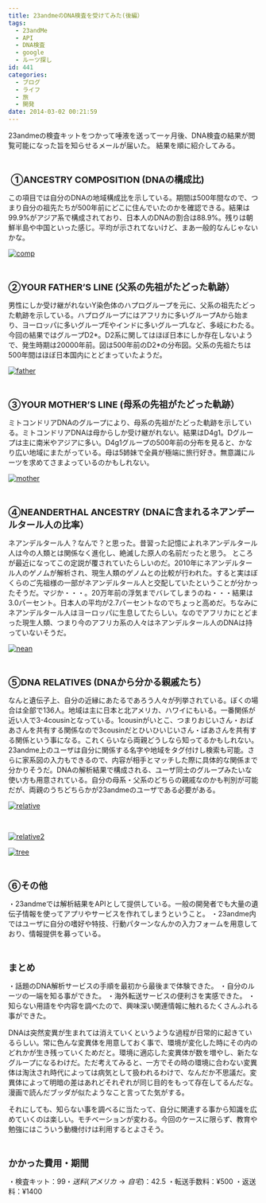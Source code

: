 ```yaml
---
title: 23andmeのDNA検査を受けてみた(後編）
tags:
  - 23andMe
  - API
  - DNA検査
  - google
  - ルーツ探し
id: 441
categories:
  - ブログ
  - ライフ
  - 旅
  - 開発
date: 2014-03-02 00:21:59
---
```


23andmeの検査キットをつかって唾液を送って一ヶ月後、DNA検査の結果が閲覧可能になった旨を知らせるメールが届いた。 結果を順に紹介してみる。

&nbsp;

<span style="font-size: large;"> **①ANCESTRY COMPOSITION (DNAの構成比)**</span>

この項目では自分のDNAの地域構成比を示している。期間は500年間なので、つまり自分の祖先たちが500年前にどこに住んでいたのかを確認できる。結果は99.9%がアジア系で構成されており、日本人のDNAの割合は88.9%。残りは朝鮮半島や中国といった感じ。平均が示されてないけど、まあ一般的なんじゃないかな。

[![comp](http://mountainboy.boo.jp/wordpress/wp-content/uploads/2014/03/comp-1024x530.png)](http://mountainboy.boo.jp/wordpress/wp-content/uploads/2014/03/comp.png)

&nbsp;

<span style="font-size: large;">**②YOUR FATHER’S LINE (父系の先祖がたどった軌跡）**</span>

男性にしか受け継がれないY染色体のハプログループを元に、父系の祖先たどった軌跡を示している。ハプログループにはアフリカに多いグループAから始まり、ヨーロッパに多いグループEやインドに多いグループLなど、多岐にわたる。今回の結果ではグループD2*。D2系に関してはほぼ日本にしか存在しないようで、発生時期は20000年前。図は500年前のD2*の分布図。父系の先祖たちは500年間はほぼ日本国内にとどまっていたようだ。

[![father](http://mountainboy.boo.jp/wordpress/wp-content/uploads/2014/03/father.png)](http://mountainboy.boo.jp/wordpress/wp-content/uploads/2014/03/father.png)

&nbsp;

<span style="font-size: large;">**③YOUR MOTHER’S LINE (母系の先祖がたどった軌跡）**</span>

ミトコンドリアDNAのグループにより、母系の先祖がたどった軌跡を示している。ミトコンドリアDNAは母からしか受け継がれない。結果はD4g1。Dグループは主に南米やアジアに多い。D4g1グループの500年前の分布を見ると、かなり広い地域にまたがっている。母は5姉妹で全員が極端に旅行好き。無意識にルーツを求めてさまよっているのかもしれない。

[![mother](http://mountainboy.boo.jp/wordpress/wp-content/uploads/2014/03/mother.png)](http://mountainboy.boo.jp/wordpress/wp-content/uploads/2014/03/mother.png)

&nbsp;

<span style="font-size: large;">**④NEANDERTHAL ANCESTRY (DNAに含まれるネアンデールタール人の比率）**</span>

ネアンデルタール人？なんで？と思った。昔習った記憶によれネアンデルタール人は今の人類とは関係なく進化し、絶滅した原人の名前だったと思う。
ところが最近になってこの定説が覆されていたらしいのだ。2010年にネアンデルタール人のゲノムが解析され、現生人類のゲノムとの比較が行われた。すると実はぼくらのご先祖様の一部がネアンデルタール人と交配していたということが分かったそうだ。マジか・・・。20万年前の浮気までバレてしまうのね・・・結果は3.0パーセント。日本人の平均が2.7パーセントなのでちょっと高めだ。ちなみにネアンデルタール人はヨーロッパに生息してたらしい。なのでアフリカにとどまった現生人類、つまり今のアフリカ系の人々はネアンデルタール人のDNAは持っていないそうだ。

[![nean](http://mountainboy.boo.jp/wordpress/wp-content/uploads/2014/03/nean.png)](http://mountainboy.boo.jp/wordpress/wp-content/uploads/2014/03/nean.png)

&nbsp;

<span style="font-size: large;">**⑤DNA RELATIVES (DNAから分かる親戚たち）**</span>

なんと遺伝子上、自分の近縁にあたるであろう人々が列挙されている。ぼくの場合は全部で136人。地域は主に日本と北アメリカ、ハワイにもいる。一番関係が近い人で3-4cousinとなっている。1cousinがいとこ、つまりおじいさん・おばあさんを共有する関係なので3cousinだとひいひいじいさん・ばあさんを共有する関係という事になる。これくらいなら両親どうしなら知ってるかもしれない。23andme上のユーザは自分に関係する名字や地域をタグ付けし検索も可能。さらに家系図の入力もできるので、内容が相手とマッチした際に具体的な関係まで分かりそうだ。DNAの解析結果で構成される、ユーザ同士のグループみたいな使い方も用意されている。自分の母系・父系のどちらの親戚なのかも判別が可能だが、両親のうちどちらかが23andmeのユーザである必要がある。

[![relative](http://mountainboy.boo.jp/wordpress/wp-content/uploads/2014/03/relative.png)](http://mountainboy.boo.jp/wordpress/wp-content/uploads/2014/03/relative.png)

&nbsp;

[![relative2](http://mountainboy.boo.jp/wordpress/wp-content/uploads/2014/03/relative2.png)](http://mountainboy.boo.jp/wordpress/wp-content/uploads/2014/03/relative2.png)

[![tree](http://mountainboy.boo.jp/wordpress/wp-content/uploads/2014/03/tree-1024x439.png)](http://mountainboy.boo.jp/wordpress/wp-content/uploads/2014/03/tree.png)

&nbsp;

<span style="font-size: large;">**⑥その他**</span>

・23andmeでは解析結果をAPIとして提供している。一般の開発者でも大量の遺伝子情報を使ってアプリやサービスを作れてしまうということ。
・23andme内ではユーザに自分の嗜好や特技、行動パターンなんかの入力フォームを用意しており、情報提供を募っている。

&nbsp;

<span style="font-size: large;">**まとめ**</span>

・話題のDNA解析サービスの手順を最初から最後まで体験できた。
・自分のルーツの一端を知る事ができた。
・海外転送サービスの便利さを実感できた。
・知らない用語をや内容を調べたので、興味深い関連情報に触れるたくさんふれる事ができた。

DNAは突然変異が生まれては消えていくというような過程が日常的に起きているらしい。常に色んな変異体を用意しておく事で、環境が変化した時にその内のどれかが生き残っていくためだと。環境に適応した変異体が数を増やし、新たなグループになるわけだ。ただ考えてみると、一方でその時の環境に合わない変異体は淘汰され時代によっては病気として扱われるわけで、なんだか不思議だ。変異体によって明暗の差はあれどそれぞれが同じ目的をもって存在してるんだな。漫画で読んだブッダが似たようなこと言ってた気がする。

それにしても、知らない事を調べるに当たって、自分に関連する事から知識を広めていくのは楽しい。モチベーションが変わる。今回のケースに限らず、教育や勉強にはこういう動機付けは利用するとよさそう。

&nbsp;

<span style="font-size: large;">**かかった費用・期間**</span>

・検査キット：$99
・送料(アメリカ→自宅)：$42.5
・転送手数料：¥500
・返送料：¥1400